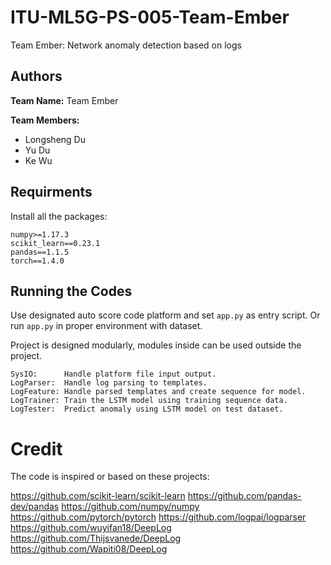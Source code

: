 # ITU-ML5G-PS-005-Team-Ember

Team Ember: Network anomaly detection based on logs 

## Authors

**Team Name:** Team Ember

**Team Members:**
- Longsheng Du
- Yu Du
- Ke Wu

## Requirments

Install all the packages:

```
numpy>=1.17.3
scikit_learn==0.23.1
pandas==1.1.5
torch==1.4.0
```

## Running the Codes

Use designated auto score code platform and set `app.py` as entry script. Or run `app.py` in proper environment with dataset.

Project is designed modularly, modules inside can be used outside the project.

```
SysIO:      Handle platform file input output.
LogParser:  Handle log parsing to templates.
LogFeature: Handle parsed templates and create sequence for model.
LogTrainer: Train the LSTM model using training sequence data.
LogTester:  Predict anomaly using LSTM model on test dataset.
```

# Credit

The code is inspired or based on these projects:

https://github.com/scikit-learn/scikit-learn
https://github.com/pandas-dev/pandas
https://github.com/numpy/numpy
https://github.com/pytorch/pytorch
https://github.com/logpai/logparser
https://github.com/wuyifan18/DeepLog
https://github.com/Thijsvanede/DeepLog
https://github.com/Wapiti08/DeepLog
